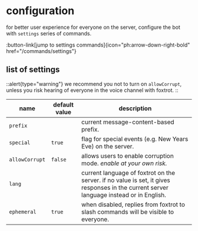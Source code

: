 # configuration
for better user experience for everyone on the server, configure the bot with
`settings` series of commands.

:button-link[jump to settings commands]{icon="ph:arrow-down-right-bold" href="/commands/settings"}

## list of settings
::alert{type="warning"}
we recommend you not to turn on `allowCorrupt`, unless you risk hearing of everyone in
the voice channel with foxtrot.
::

| name           | default value | description |
|----------------|---------------|-------------|
| `prefix`       |               | current message-content-based prefix. |
| `special`      | `true`        | flag for special events (e.g. New Years Eve) on the server. |
| `allowCorrupt` | `false`       | allows users to enable corruption mode. *enable at your own risk.* |
| `lang`         |               | current language of foxtrot on the server. if no value is set, it gives responses in the current server language instead or in English. |
| `ephemeral`    | `true`        | when disabled, replies from foxtrot to slash commands will be visible to everyone. |